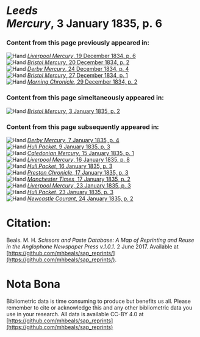 # *Leeds Mercury*, 3 January 1835, p. 6  
  
### Content from this page previously appeared in:  
![Hand](http://scissorsandpaste.net/wp-content/uploads/2017/06/smallhandpointer.png) [*Liverpool Mercury*, 19 December 1834, p. 6](https://mhbeals.github.io/sap_html/Liverpool-Mercury/Liverpool-Mercury-19-December-1834-p-6)  
![Hand](http://scissorsandpaste.net/wp-content/uploads/2017/06/smallhandpointer.png) [*Bristol Mercury*, 20 December 1834, p. 2](https://mhbeals.github.io/sap_html/Bristol-Mercury/Bristol-Mercury-20-December-1834-p-2)  
![Hand](http://scissorsandpaste.net/wp-content/uploads/2017/06/smallhandpointer.png) [*Derby Mercury*, 24 December 1834, p. 4](https://mhbeals.github.io/sap_html/Derby-Mercury/Derby-Mercury-24-December-1834-p-4)  
![Hand](http://scissorsandpaste.net/wp-content/uploads/2017/06/smallhandpointer.png) [*Bristol Mercury*, 27 December 1834, p. 1](https://mhbeals.github.io/sap_html/Bristol-Mercury/Bristol-Mercury-27-December-1834-p-1)  
![Hand](http://scissorsandpaste.net/wp-content/uploads/2017/06/smallhandpointer.png) [*Morning Chronicle*, 29 December 1834, p. 2](https://mhbeals.github.io/sap_html/Morning-Chronicle/Morning-Chronicle-29-December-1834-p-2)  
  
### Content from this page simeltaneously appeared in:  
![Hand](http://scissorsandpaste.net/wp-content/uploads/2017/06/smallhandpointer.png) [*Bristol Mercury*, 3 January 1835, p. 2](https://mhbeals.github.io/sap_html/Bristol-Mercury/Bristol-Mercury-3-January-1835-p-2)  
  
### Content from this page subsequently appeared in:  
![Hand](http://scissorsandpaste.net/wp-content/uploads/2017/06/smallhandpointer.png) [*Derby Mercury*, 7 January 1835, p. 4](https://mhbeals.github.io/sap_html/Derby-Mercury/Derby-Mercury-7-January-1835-p-4)  
![Hand](http://scissorsandpaste.net/wp-content/uploads/2017/06/smallhandpointer.png) [*Hull Packet*, 9 January 1835, p. 3](https://mhbeals.github.io/sap_html/Hull-Packet/Hull-Packet-9-January-1835-p-3)  
![Hand](http://scissorsandpaste.net/wp-content/uploads/2017/06/smallhandpointer.png) [*Caledonian Mercury*, 15 January 1835, p. 1](https://mhbeals.github.io/sap_html/Caledonian-Mercury/Caledonian-Mercury-15-January-1835-p-1)  
![Hand](http://scissorsandpaste.net/wp-content/uploads/2017/06/smallhandpointer.png) [*Liverpool Mercury*, 16 January 1835, p. 8](https://mhbeals.github.io/sap_html/Liverpool-Mercury/Liverpool-Mercury-16-January-1835-p-8)  
![Hand](http://scissorsandpaste.net/wp-content/uploads/2017/06/smallhandpointer.png) [*Hull Packet*, 16 January 1835, p. 3](https://mhbeals.github.io/sap_html/Hull-Packet/Hull-Packet-16-January-1835-p-3)  
![Hand](http://scissorsandpaste.net/wp-content/uploads/2017/06/smallhandpointer.png) [*Preston Chronicle*, 17 January 1835, p. 3](https://mhbeals.github.io/sap_html/Preston-Chronicle/Preston-Chronicle-17-January-1835-p-3)  
![Hand](http://scissorsandpaste.net/wp-content/uploads/2017/06/smallhandpointer.png) [*Manchester Times*, 17 January 1835, p. 2](https://mhbeals.github.io/sap_html/Manchester-Times/Manchester-Times-17-January-1835-p-2)  
![Hand](http://scissorsandpaste.net/wp-content/uploads/2017/06/smallhandpointer.png) [*Liverpool Mercury*, 23 January 1835, p. 3](https://mhbeals.github.io/sap_html/Liverpool-Mercury/Liverpool-Mercury-23-January-1835-p-3)  
![Hand](http://scissorsandpaste.net/wp-content/uploads/2017/06/smallhandpointer.png) [*Hull Packet*, 23 January 1835, p. 3](https://mhbeals.github.io/sap_html/Hull-Packet/Hull-Packet-23-January-1835-p-3)  
![Hand](http://scissorsandpaste.net/wp-content/uploads/2017/06/smallhandpointer.png) [*Newcastle Courant*, 24 January 1835, p. 2](https://mhbeals.github.io/sap_html/Newcastle-Courant/Newcastle-Courant-24-January-1835-p-2)  


# Citation: 

Beals. M. H. *Scissors and Paste Database: A Map of Reprinting and Reuse in the Anglophone Newspaper Press v.1.0.1.* 2 June 2017. Available at [https://github.com/mhbeals/sap_reprints/](https://github.com/mhbeals/sap_reprints/). 

# Nota Bona

Bibliometric data is time consuming to produce but benefits us all. Please remember to cite or acknowledge this and any other bibliometric data you use in your research. All data is available CC-BY 4.0 at [https://github.com/mhbeals/sap_reprints](https://github.com/mhbeals/sap_reprints)